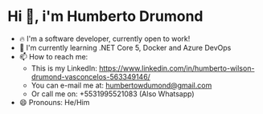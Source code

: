 # Hi 👋, i'm Humberto Drumond

- 🔥 I'm a software developer, currently open to work!
- 🌱 I'm currently learning .NET Core 5, Docker and Azure DevOps
- 📫 How to reach me: 
  - This is my LinkedIn: https://www.linkedin.com/in/humberto-wilson-drumond-vasconcelos-563349146/
  - You can e-mail me at: humbertowdumond@gmail.com
  - Or call me on: +5531995521083 (Also Whatsapp)
- 😄 Pronouns: He/Him

<!-- 

### Github Analytics

[![Top Langs](https://github-readme-stats.vercel.app/api/top-langs/?username=drumondbeto&layout=compact)](https://github.com/drumondbeto/github-readme-stats) 
-->

<!--
**drumondbeto/drumondbeto** is a ✨ _special_ ✨ repository because its `README.md` (this file) appears on your GitHub profile.

Here are some ideas to get you started:

- 🔭 I’m currently working on ...
- 🌱 I’m currently learning ...
- 👯 I’m looking to collaborate on ...
- 🤔 I’m looking for help with ...
- 💬 Ask me about ...
- 📫 How to reach me: ...
- 😄 Pronouns: ...
- ⚡ Fun fact: ...
-->
